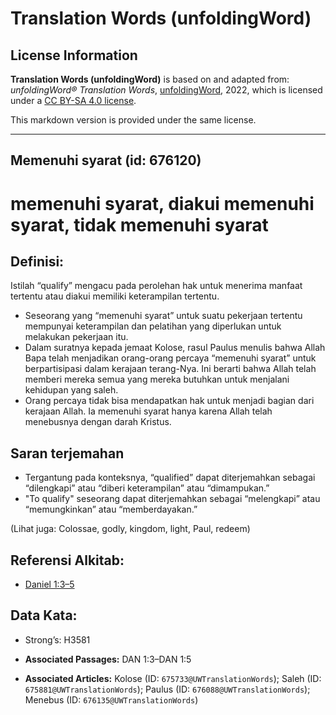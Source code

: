 # Translation Words (unfoldingWord)

## License Information

**Translation Words (unfoldingWord)** is based on and adapted from: _unfoldingWord® Translation Words_, [unfoldingWord](https://unfoldingword.org/utw), 2022, which is licensed under a [CC BY-SA 4.0 license](https://creativecommons.org/licenses/by-sa/4.0/legalcode.en).

This markdown version is provided under the same license.



--------------------------------

## Memenuhi syarat (id: 676120)

memenuhi syarat, diakui memenuhi syarat, tidak memenuhi syarat
==============================================================

Definisi:
---------

Istilah “qualify” mengacu pada perolehan hak untuk menerima manfaat tertentu atau diakui memiliki keterampilan tertentu.

* Seseorang yang “memenuhi syarat” untuk suatu pekerjaan tertentu mempunyai keterampilan dan pelatihan yang diperlukan untuk melakukan pekerjaan itu.
* Dalam suratnya kepada jemaat Kolose, rasul Paulus menulis bahwa Allah Bapa telah menjadikan orang\-orang percaya “memenuhi syarat” untuk berpartisipasi dalam kerajaan terang\-Nya. Ini berarti bahwa Allah telah memberi mereka semua yang mereka butuhkan untuk menjalani kehidupan yang saleh.
* Orang percaya tidak bisa mendapatkan hak untuk menjadi bagian dari kerajaan Allah. Ia memenuhi syarat hanya karena Allah telah menebusnya dengan darah Kristus.

Saran terjemahan
----------------

* Tergantung pada konteksnya, “qualified” dapat diterjemahkan sebagai “dilengkapi” atau “diberi keterampilan” atau “dimampukan.”
* "To qualify" seseorang dapat diterjemahkan sebagai “melengkapi” atau “memungkinkan” atau “memberdayakan.”

(Lihat juga: Colossae, godly, kingdom, light, Paul, redeem)

Referensi Alkitab:
------------------

* [Daniel 1:3–5](https://ref.ly/Dan1:3-Dan1:5)

Data Kata:
----------

* Strong’s: H3581

* **Associated Passages:** DAN 1:3–DAN 1:5
* **Associated Articles:** Kolose (ID: `675733@UWTranslationWords`); Saleh (ID: `675881@UWTranslationWords`); Paulus (ID: `676088@UWTranslationWords`); Menebus (ID: `676135@UWTranslationWords`)

